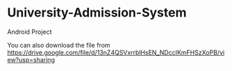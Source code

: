 # University-Admission-System
Android Project

You can also download the file from <href>https://drive.google.com/file/d/13nZ4QSVxrrblHsEN_NDccIKmFHSzXoPB/view?usp=sharing</href>
